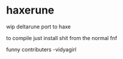 # haxerune
wip deltarune port to haxe 

to compile just install shit from the normal fnf 

funny contributers
-vidyagirl
